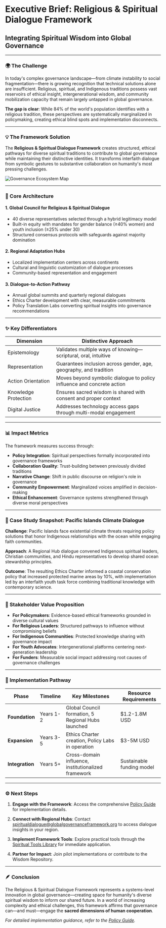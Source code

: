 # **Executive Brief: Religious & Spiritual Dialogue Framework**

## Integrating Spiritual Wisdom into Global Governance

---

### 🌍 The Challenge

In today's complex governance landscape—from climate instability to social fragmentation—there is growing recognition that technical solutions alone are insufficient. Religious, spiritual, and Indigenous traditions possess vast reservoirs of ethical insight, intergenerational wisdom, and community mobilization capacity that remain largely untapped in global governance.

**The gap is clear**: While 84% of the world's population identifies with a religious tradition, these perspectives are systematically marginalized in policymaking, creating ethical blind spots and implementation disconnects.

---

### 💡 The Framework Solution

The **Religious & Spiritual Dialogue Framework** creates structured, ethical pathways for diverse spiritual traditions to contribute to global governance while maintaining their distinctive identities. It transforms interfaith dialogue from symbolic gestures to substantive collaboration on humanity's most pressing challenges.

![Governance Ecosystem Map](/images/framework/spiritual/sacred-governance-ecosystem.svg)

---

### 🧱 Core Architecture

#### 1. **Global Council for Religious & Spiritual Dialogue**

* 40 diverse representatives selected through a hybrid legitimacy model
* Built-in equity with mandates for gender balance (≥40% women) and youth inclusion (≥25% under 30)
* Structured consensus protocols with safeguards against majority domination

#### 2. **Regional Adaptation Hubs**

* Localized implementation centers across continents
* Cultural and linguistic customization of dialogue processes
* Community-based representation and engagement

#### 3. **Dialogue-to-Action Pathway**

* Annual global summits and quarterly regional dialogues
* Ethics Charter development with clear, measurable commitments
* Policy Translation Labs converting spiritual insights into governance recommendations

---

### ✨ Key Differentiators

| **Dimension**         | **Distinctive Approach**                                               |
| --------------------- | --------------------------------------------------------------------- |
| Epistemology          | Validates multiple ways of knowing—scriptural, oral, intuitive         |
| Representation        | Guarantees inclusion across gender, age, geography, and tradition      |
| Action Orientation    | Moves beyond symbolic dialogue to policy influence and concrete action |
| Knowledge Protection  | Ensures sacred wisdom is shared with consent and proper context        |
| Digital Justice       | Addresses technology access gaps through multi-modal engagement        |

---

### 📊 Impact Metrics

The framework measures success through:

* **Policy Integration**: Spiritual perspectives formally incorporated into governance frameworks
* **Collaboration Quality**: Trust-building between previously divided traditions
* **Narrative Change**: Shift in public discourse on religion's role in governance
* **Community Empowerment**: Marginalized voices amplified in decision-making
* **Ethical Enhancement**: Governance systems strengthened through diverse moral perspectives

---

### 🌟 Case Study Snapshot: Pacific Islands Climate Dialogue

**Challenge**: Pacific Islands face existential climate threats requiring policy solutions that honor Indigenous relationships with the ocean while engaging faith communities.

**Approach**: A Regional Hub dialogue convened Indigenous spiritual leaders, Christian communities, and Hindu representatives to develop shared ocean stewardship principles.

**Outcome**: The resulting Ethics Charter informed a coastal conservation policy that increased protected marine areas by 10%, with implementation led by an interfaith youth task force combining traditional knowledge with contemporary science.

---

### 💼 Stakeholder Value Proposition

* **For Policymakers**: Evidence-based ethical frameworks grounded in diverse cultural values
* **For Religious Leaders**: Structured pathways to influence without compromising beliefs
* **For Indigenous Communities**: Protected knowledge sharing with governance impact
* **For Youth Advocates**: Intergenerational platforms centering next-generation leadership
* **For Funders**: Measurable social impact addressing root causes of governance challenges

---

### 🚀 Implementation Pathway

| **Phase**        | **Timeline**  | **Key Milestones**                              | **Resource Requirements** |
|------------------|---------------|--------------------------------------------------|---------------------------|
| **Foundation**   | Years 1-2     | Global Council formation, 5 Regional Hubs launched | $1.2-1.8M USD             |
| **Expansion**    | Years 3-5     | Ethics Charter creation, Policy Labs in operation  | $3-5M USD                 |
| **Integration**  | Years 5+      | Cross-domain influence, institutionalized framework | Sustainable funding model |

---

### ⚙️ Next Steps

1. **Engage with the Framework**: Access the comprehensive [Policy Guide](/framework/tools/spiritual/policy-guide-en.pdf) for implementation details.

2. **Connect with Regional Hubs**: Contact spiritualdialogue@globalgovernanceframework.org to access dialogue insights in your region.

3. **Implement Framework Tools**: Explore practical tools through the [Spiritual Tools Library](/framework/tools/spiritual) for immediate application.

4. **Partner for Impact**: Join pilot implementations or contribute to the Wisdom Repository.

---

### 🪶 Conclusion

The Religious & Spiritual Dialogue Framework represents a systems-level innovation in global governance—creating space for humanity's diverse spiritual wisdom to inform our shared future. In a world of increasing complexity and ethical challenges, this framework affirms that governance can—and must—engage the **sacred dimensions of human cooperation**.

*For detailed implementation guidance, refer to the [Policy Guide](/framework/tools/spiritual/policy-guide-en.pdf).*